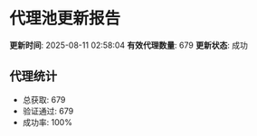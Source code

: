 # 代理池更新报告

**更新时间**: 2025-08-11 02:58:04
**有效代理数量**: 679
**更新状态**:  成功

## 代理统计
- 总获取: 679
- 验证通过: 679
- 成功率: 100%
